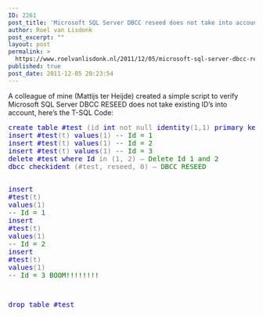 ```yaml
---
ID: 2261
post_title: 'Microsoft SQL Server DBCC reseed does not take into account the existing ID&rsquo;s'
author: Roel van Lisdonk
post_excerpt: ""
layout: post
permalink: >
  https://www.roelvanlisdonk.nl/2011/12/05/microsoft-sql-server-dbcc-reseed-does-not-take-into-account-the-existing-ids/
published: true
post_date: 2011-12-05 20:23:54
---
```

<p>A colleague of mine (Mattijs ter Heijde) created a simple script to verify Microsoft SQL Server DBCC RESEED does not take existing ID’s into account, here’s the T-SQL Code:</p><pre class="code"><span style="color: blue">create table #test </span><span style="color: gray">(id </span><span style="color: blue">int </span><span style="color: gray">not null </span><span style="color: blue">identity</span><span style="color: gray">(1,1) </span><span style="color: blue">primary key</span><span style="color: gray">, t </span><span style="color: blue">int</span><span style="color: gray">)
</span><span style="color: blue">insert #test</span><span style="color: gray">(t) </span><span style="color: blue">values</span><span style="color: gray">(1) </span><span style="color: green">-- Id = 1
</span><span style="color: blue">insert #test</span><span style="color: gray">(t) </span><span style="color: blue">values</span><span style="color: gray">(1) </span><span style="color: green">-- Id = 2
</span><span style="color: blue">insert #test</span><span style="color: gray">(t) </span><span style="color: blue">values</span><span style="color: gray">(1) </span><span style="color: green">-- Id = 3
</span><span style="color: blue">delete #test where Id </span><span style="color: gray">in (1, 2) – </span><span style="color: green">Delete Id 1 and 2
</span><span style="color: blue">dbcc checkident </span><span style="color: gray">(#test, reseed, 0) – </span><span style="color: green">DBCC RESEED

</span><span style="color: blue">insert #test</span><span style="color: gray">(t) </span><span style="color: blue">values</span><span style="color: gray">(1) </span><span style="color: green">-- Id = 1
</span><span style="color: blue">insert #test</span><span style="color: gray">(t) </span><span style="color: blue">values</span><span style="color: gray">(1) </span><span style="color: green">-- Id = 2
</span><span style="color: blue">insert #test</span><span style="color: gray">(t) </span><span style="color: blue">values</span><span style="color: gray">(1) </span><span style="color: green">-- Id = 3 BOOM!!!!!!!!

</span><span style="color: blue">drop table #test
</pre></span>